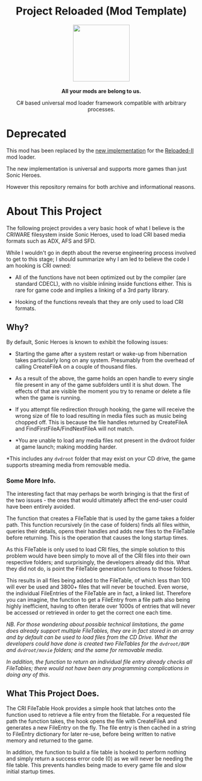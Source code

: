 
<div align="center">
	<h1>Project Reloaded (Mod Template)</h1>
	<img src="https://i.imgur.com/BjPn7rU.png" width="150" align="center" />
	<br/> <br/>
	<strong>All your mods are belong to us.</strong>
	<p>C# based universal mod loader framework compatible with arbitrary processes.</p>
</div>

# Deprecated

This mod has been replaced by the [new implementation](https://github.com/Sewer56/CriFsHook.ReloadedII) for the [Reloaded-II](https://github.com/Reloaded-Project/Reloaded-II) mod loader.

The new implementation is universal and supports more games than just Sonic Heroes.

However this repository remains for both archive and informational reasons.

# About This Project

The following project provides a very basic hook of what I believe is the CRIWARE filesystem inside Sonic Heroes, used to load CRI based media formats such as ADX, AFS and SFD.

While I wouldn't go in depth about the reverse engineering process involved to get to this stage; I should summarize why I am led to believe the code I am hooking is CRI owned: 

- All of the functions have not been optimized out by the compiler (are standard CDECL), with no visible inlining inside functions either. This is rare for game code and implies a linking of a 3rd party library.

- Hooking of the functions reveals that they are only used to load CRI formats.

## Why?

By default, Sonic Heroes is known to exhibit the following issues:

- Starting the game after a system restart or wake-up from hibernation takes particularly long on any system. Presumably from the overhead of calling CreateFileA on a couple of thousand files.

- As a result of the above, the game holds an open handle to every single file present in any of the game subfolders until it is shut down. The effects of that are visible the moment you try to rename or delete a file when the game is running.

- If you attempt file redirection through hooking, the game will receive the wrong size of file to load resulting in media files such as music being chopped off. This is because the file handles returned by CreateFileA and FindFirstFileA/FindNextFileA will not match. 

- *You are unable to load any media files not present in the dvdroot folder at game launch; making modding harder.
 
*This includes any `dvdroot` folder that may exist on your CD drive, the game supports streaming media from removable media.

### Some More Info.

The interesting fact that may perhaps be worth bringing is that the first of the two issues - the ones that would ultimately affect the end-user could have been entirely avoided.

The function that creates a FileTable that is used by the game takes a folder path. This function recursively (in the case of folders) finds all files within, queries their details, opens their handles and adds new files to the FileTable before returning. This is the operation that causes the long startup times.

As this FileTable is only used to load CRI files, the simple solution to this problem would have been simply to move all of the CRI files into their own respective folders; and surprisingly, the developers already did this. What they did not do, is point the FileTable generation functions to those folders.

This results in all files being added to the FileTable, of which less than 100 will ever be used and 3800+ files that will never be touched. Even worse, the individual FileEntries of the FileTable are in fact, a linked list. Therefore you can imagine, the function to get a FileEntry from a file path also being highly inefficient, having to often iterate over 1000s of entries that will never be accessed or retrieved in order to get the correct one each time. 

*NB. For those wondering about possible technical limitations, the game does already support multiple FileTables, they are in fact stored in an array and by default can be used to load files from the CD Drive. What the developers could have done is created two FileTables for the `dvdroot/BGM` and `dvdroot/movie` folders; and the same for removable media.*

*In addition, the function to return an individual file entry already checks all FileTables; there would not have been any programming complications in doing any of this*. 

## What This Project Does.

The CRI FileTable Hook provides a simple hook that latches onto the function used to retrieve a file entry from the filetable. For a requested file path the function takes, the hook opens the file with CreateFileA and generates a new FileEntry on the fly. The file entry is then cached in a string to FileEntry dictionary for later re-use, before being written to native memory and returned to the game.

In addition, the function to build a file table is hooked to perform nothing and simply return a success error code (0) as we will never be needing the file table. This prevents handles being made to every game file and slow initial startup times.
